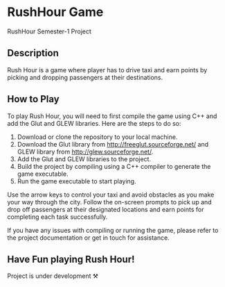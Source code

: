 # RushHour Game
RushHour Semester-1 Project

## Description
Rush Hour is a game where player has to drive taxi and earn points by picking and dropping passengers at their destinations.

## How to Play
To play Rush Hour, you will need to first compile the game using C++ and add the Glut and GLEW libraries. Here are the steps to do so:

1. Download or clone the repository to your local machine.
2. Download the Glut library from http://freeglut.sourceforge.net/ and GLEW library from http://glew.sourceforge.net/.
3. Add the Glut and GLEW libraries to the project.
4. Build the project by compiling using a C++ compiler to generate the game executable.
5. Run the game executable to start playing.

Use the arrow keys to control your taxi and avoid obstacles as you make your way through the city. Follow the on-screen prompts to pick up and drop off passengers at their designated locations and earn points for completing each task successfully.

If you have any issues with compiling or running the game, please refer to the project documentation or get in touch for assistance.

## Have Fun playing Rush Hour!
Project is under development ⚒
